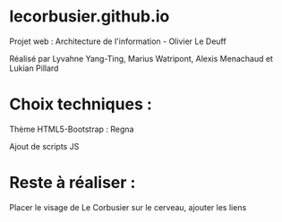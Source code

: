 # lecorbusier.github.io
Projet web : Architecture de l'information - Olivier Le Deuff

Réalisé par Lyvahne Yang-Ting, Marius Watripont, Alexis Menachaud et Lukian Pillard

# Choix techniques :

Thème HTML5-Bootstrap : Regna

Ajout de scripts JS 

# Reste à réaliser : 

Placer le visage de Le Corbusier sur le cerveau, ajouter les liens

